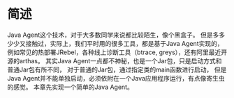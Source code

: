 # 简述

Java Agent这个技术，对于大多数同学来说都比较陌生，像个黑盒子。
但是多多少少又接触过，实际上，我们平时用的很多工具，都是基于Java Agent实现的，
例如常见的热部署JRebel，各种线上诊断工具（btrace, greys），还有阿里最近开源的arthas。
其实Java Agent一点都不神秘，也是一个Jar包，只是启动方式和普通Jar包有所不同，
对于普通的Jar包，通过指定类的main函数进行启动，
但是Java Agent并不能单独启动，必须依附在一个Java应用程序运行，有点像寄生虫的感觉。
本章先实现一个简单的Java Agent。
